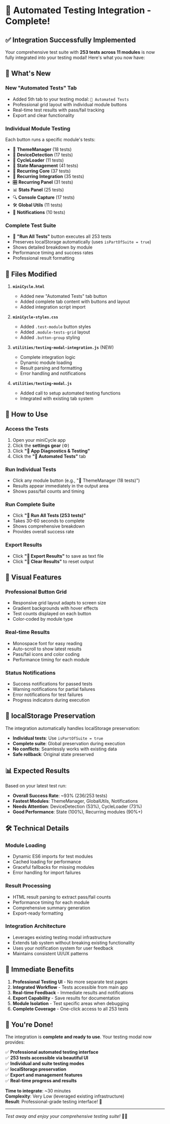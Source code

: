 # 🧪 Automated Testing Integration - Complete!

## ✅ **Integration Successfully Implemented**

Your comprehensive test suite with **253 tests across 11 modules** is now fully integrated into your testing modal! Here's what you now have:

## 🎯 **What's New**

### **New "Automated Tests" Tab**
- Added 5th tab to your testing modal: `🧪 Automated Tests`
- Professional grid layout with individual module buttons
- Real-time test results with pass/fail tracking
- Export and clear functionality

### **Individual Module Testing**
Each button runs a specific module's tests:
- 🎨 **ThemeManager** (18 tests)
- 📱 **DeviceDetection** (17 tests) 
- 🔄 **CycleLoader** (11 tests)
- 💾 **State Management** (41 tests)
- 🔁 **Recurring Core** (37 tests)
- 🔗 **Recurring Integration** (35 tests)
- 🎛️ **Recurring Panel** (31 tests)
- 📊 **Stats Panel** (25 tests)
- 🔍 **Console Capture** (17 tests)
- 🛠️ **Global Utils** (11 tests)
- 🔔 **Notifications** (10 tests)

### **Complete Test Suite**
- 🏁 **"Run All Tests"** button executes all 253 tests
- Preserves localStorage automatically (uses `isPartOfSuite = true`)
- Shows detailed breakdown by module
- Performance timing and success rates
- Professional result formatting

## 🔧 **Files Modified**

1. **`miniCycle.html`**
   - Added new "Automated Tests" tab button
   - Added complete tab content with buttons and layout
   - Added integration script import

2. **`miniCycle-styles.css`**
   - Added `.test-module` button styles
   - Added `.module-tests-grid` layout
   - Added `.button-group` styling

3. **`utilities/testing-modal-integration.js`** (NEW)
   - Complete integration logic
   - Dynamic module loading
   - Result parsing and formatting
   - Error handling and notifications

4. **`utilities/testing-modal.js`**
   - Added call to setup automated testing functions
   - Integrated with existing tab system

## 🚀 **How to Use**

### **Access the Tests**
1. Open your miniCycle app
2. Click the **settings gear** (⚙️)
3. Click **"🔬 App Diagnostics & Testing"**
4. Click the **"🧪 Automated Tests"** tab

### **Run Individual Tests**
- Click any module button (e.g., "🎨 ThemeManager (18 tests)")
- Results appear immediately in the output area
- Shows pass/fail counts and timing

### **Run Complete Suite**
- Click **"🏁 Run All Tests (253 tests)"**
- Takes 30-60 seconds to complete
- Shows comprehensive breakdown
- Provides overall success rate

### **Export Results**
- Click **"📄 Export Results"** to save as text file
- Click **"🧹 Clear Results"** to reset output

## 🎨 **Visual Features**

### **Professional Button Grid**
- Responsive grid layout adapts to screen size
- Gradient backgrounds with hover effects
- Test counts displayed on each button
- Color-coded by module type

### **Real-time Results**
- Monospace font for easy reading
- Auto-scroll to show latest results
- Pass/fail icons and color coding
- Performance timing for each module

### **Status Notifications**
- Success notifications for passed tests
- Warning notifications for partial failures
- Error notifications for test failures
- Progress indicators during execution

## 🔄 **localStorage Preservation**

The integration automatically handles localStorage preservation:
- **Individual tests**: Use `isPartOfSuite = true`
- **Complete suite**: Global preservation during execution
- **No conflicts**: Seamlessly works with existing data
- **Safe rollback**: Original state preserved

## 📊 **Expected Results**

Based on your latest test run:
- **Overall Success Rate**: ~93% (236/253 tests)
- **Fastest Modules**: ThemeManager, GlobalUtils, Notifications
- **Needs Attention**: DeviceDetection (53%), CycleLoader (73%)
- **Good Performance**: State (100%), Recurring modules (90%+)

## 🛠️ **Technical Details**

### **Module Loading**
- Dynamic ES6 imports for test modules
- Cached loading for performance
- Graceful fallbacks for missing modules
- Error handling for import failures

### **Result Processing**
- HTML result parsing to extract pass/fail counts
- Performance timing for each module
- Comprehensive summary generation
- Export-ready formatting

### **Integration Architecture**
- Leverages existing testing modal infrastructure
- Extends tab system without breaking existing functionality
- Uses your notification system for user feedback
- Maintains consistent UI/UX patterns

## 🎯 **Immediate Benefits**

1. **Professional Testing UI** - No more separate test pages
2. **Integrated Workflow** - Tests accessible from main app
3. **Real-time Feedback** - Immediate results and notifications  
4. **Export Capability** - Save results for documentation
5. **Module Isolation** - Test specific areas when debugging
6. **Complete Coverage** - One-click access to all 253 tests

## 🏁 **You're Done!**

The integration is **complete and ready to use**. Your testing modal now provides:

✅ **Professional automated testing interface**  
✅ **253 tests accessible via beautiful UI**  
✅ **Individual and suite testing modes**  
✅ **localStorage preservation**  
✅ **Export and management features**  
✅ **Real-time progress and results**

**Time to integrate**: ~30 minutes  
**Complexity**: Very Low (leveraged existing infrastructure)  
**Result**: Professional-grade testing interface! 🎉

---

*Test away and enjoy your comprehensive testing suite!* 🧪✨